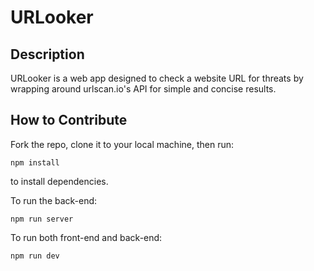 # URLooker
## Description
URLooker is a web app designed to check a website URL for threats by wrapping around urlscan.io's API for simple and concise results. 

## How to Contribute
Fork the repo, clone it to your local machine, then run:
```
npm install
```
to install dependencies.

To run the back-end:
```
npm run server
```

To run both front-end and back-end:
```
npm run dev
```
